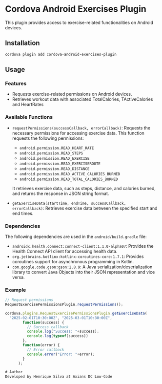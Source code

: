 # Cordova Android Exercises Plugin

This plugin provides access to exercise-related functionalities on Android devices.

## Installation

```bash
cordova plugin add cordova-android-exercises-plugin
```

## Usage

### Features

*   Requests exercise-related permissions on Android devices.
*   Retrieves workout data with associated TotalCalories, TActiveCalories and HeartRates

### Available Functions

*   `requestPermissions(successCallback, errorCallback)`: Requests the necessary permissions for accessing exercise data. This function requests the following permissions:
    *   `android.permission.READ_HEART_RATE`
    *   `android.permission.READ_STEPS`
    *   `android.permission.READ_EXERCISE`
    *   `android.permission.READ_EXERCISEROUTE`
    *   `android.permission.READ_DISTANCE`
    *   `android.permission.READ_ACTIVE_CALORIES_BURNED`
    *   `android.permission.READ_TOTAL_CALORIES_BURNED`

    It retrieves exercise data, such as steps, distance, and calories burned, and returns the response in JSON string format.
*   `getExerciseData(startTime, endTime, successCallback, errorCallback)`: Retrieves exercise data between the specified start and end times.

### Dependencies

The following dependencies are used in the `android/build.gradle` file:

*   `androidx.health.connect:connect-client:1.1.0-alpha07`: Provides the Health Connect API client for accessing health data.
*   `org.jetbrains.kotlinx:kotlinx-coroutines-core:1.7.1`: Provides coroutines support for asynchronous programming in Kotlin.
*   `com.google.code.gson:gson:2.8.9`: A Java serialization/deserialization library to convert Java Objects into their JSON representation and vice versa.

### Example

```javascript
// Request permissions
RequestExercisePermissionsPlugin.requestPermissions();

cordova.plugins.RequestExercisePermissionsPlugin.getExerciseData(
  "2025-02-01T10:30:00Z", "2025-03-01T10:30:00Z",
        function(success) {
          // Success callback
          console.log("Success: "+success);
          console.log(typeof(success))
        },
        function(error) {
          // Error callback
          console.error("Error: "+error);
        }
      );

# Author
Developed by Henrique Silva at Axians DC Low-Code